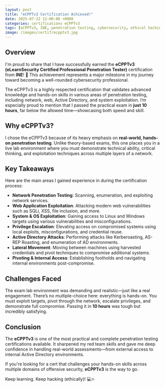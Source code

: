 ```yaml
---
layout: post
title: "eCPPTv3 Certification Achieved!"
date: 2025-07-22 12:00:00 +0000
categories: certifications eCPPTv3
tags: [eCPPTv3, INE, penetration testing, cybersecurity, ethical hacking]
image: /images/certif/ecpptv3.jpg
---
```


## Overview  
I'm proud to share that I have successfully earned the **eCPPTv3 (eLearnSecurity Certified Professional Penetration Tester)** certification from **INE**! 🎉 This achievement represents a major milestone in my journey toward becoming a well-rounded cybersecurity professional.

The eCPPTv3 is a highly respected certification that validates advanced knowledge and hands-on skills in various areas of penetration testing, including network, web, Active Directory, and system exploitation. I’m especially proud to mention that I passed the practical exam in **just 10 hours**, far below the allowed time—showcasing both speed and skill.

## Why eCPPTv3?  
I chose the eCPPTv3 because of its heavy emphasis on **real-world, hands-on penetration testing**. Unlike theory-based exams, this one places you in a live lab environment where you must demonstrate technical ability, critical thinking, and exploitation techniques across multiple layers of a network.

## Key Takeaways  
Here are the main areas I gained experience in during the certification process:  
- **Network Penetration Testing**: Scanning, enumeration, and exploiting network services.  
- **Web Application Exploitation**: Attacking modern web vulnerabilities such as SQLi, XSS, file inclusion, and more.  
- **System & OS Exploitation**: Gaining access to Linux and Windows targets using various vulnerabilities and misconfigurations.  
- **Privilege Escalation**: Elevating access on compromised systems using local exploits, misconfigurations, and credential reuse.  
- **Active Directory Attacks**: Performing attacks like Kerberoasting, AS-REP Roasting, and enumeration of AD environments.  
- **Lateral Movement**: Moving between machines using harvested credentials and pivot techniques to compromise additional systems.  
- **Pivoting & Internal Access**: Establishing footholds and navigating internal environments post-compromise.

## Challenges Faced  
The exam lab environment was demanding and realistic—just like a real engagement. There’s no multiple-choice here: everything is hands-on. You must exploit targets, pivot through the network, escalate privileges, and demonstrate full compromise. Passing it in **10 hours** was tough but incredibly satisfying.

## Conclusion  
The **eCPPTv3** is one of the most practical and complete penetration testing certifications available. It sharpened my red team skills and gave me deep confidence in handling real-world assessments—from external access to internal Active Directory environments.

If you're looking for a cert that challenges your hands-on skills across multiple domains of offensive security, **eCPPTv3** is the way to go.

Keep learning. Keep hacking (ethically)! 💻🔥
